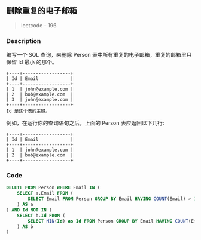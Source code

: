 ## 删除重复的电子邮箱
> leetcode - 196

### Description
编写一个 SQL 查询，来删除 Person 表中所有重复的电子邮箱，重复的邮箱里只保留 Id 最小 的那个。

```
+----+------------------+
| Id | Email            |
+----+------------------+
| 1  | john@example.com |
| 2  | bob@example.com  |
| 3  | john@example.com |
+----+------------------+
Id 是这个表的主键。
```
例如，在运行你的查询语句之后，上面的 Person 表应返回以下几行:

```
+----+------------------+
| Id | Email            |
+----+------------------+
| 1  | john@example.com |
| 2  | bob@example.com  |
+----+------------------+
```

### Code
```sql
DELETE FROM Person WHERE Email IN (
    SELECT a.Email FROM (
        SELECT Email FROM Person GROUP BY Email HAVING COUNT(Email) > 1
    ) AS a 
) AND Id NOT IN (
    SELECT b.Id FROM (
        SELECT MIN(Id) as Id FROM Person GROUP BY Email HAVING COUNT(Email) > 1
    ) AS b
)
```
